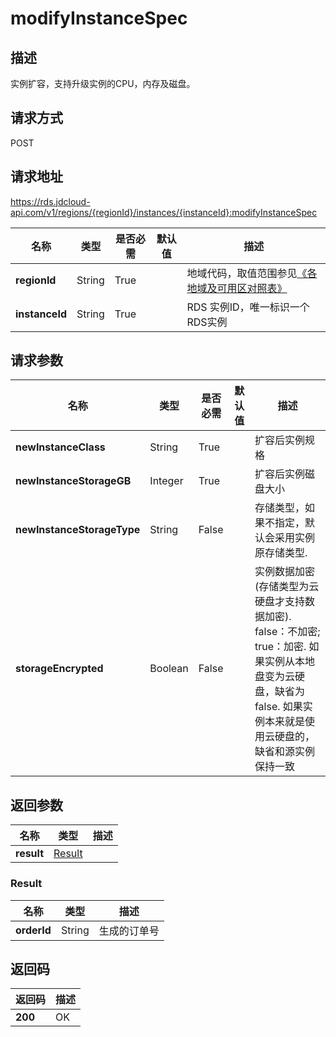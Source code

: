 # modifyInstanceSpec


## 描述
实例扩容，支持升级实例的CPU，内存及磁盘。

## 请求方式
POST

## 请求地址
https://rds.jdcloud-api.com/v1/regions/{regionId}/instances/{instanceId}:modifyInstanceSpec

|名称|类型|是否必需|默认值|描述|
|---|---|---|---|---|
|**regionId**|String|True| |地域代码，取值范围参见[《各地域及可用区对照表》](../Enum-Definitions/Regions-AZ.md)|
|**instanceId**|String|True| |RDS 实例ID，唯一标识一个RDS实例|

## 请求参数
|名称|类型|是否必需|默认值|描述|
|---|---|---|---|---|
|**newInstanceClass**|String|True| |扩容后实例规格|
|**newInstanceStorageGB**|Integer|True| |扩容后实例磁盘大小|
|**newInstanceStorageType**|String|False| |存储类型，如果不指定，默认会采用实例原存储类型.|
|**storageEncrypted**|Boolean|False| |实例数据加密(存储类型为云硬盘才支持数据加密). false：不加密; true：加密. 如果实例从本地盘变为云硬盘，缺省为false. 如果实例本来就是使用云硬盘的，缺省和源实例保持一致|


## 返回参数
|名称|类型|描述|
|---|---|---|
|**result**|[Result](#Result)| |

### <a name="Result">Result</a>
|名称|类型|描述|
|---|---|---|
|**orderId**|String|生成的订单号|

## 返回码
|返回码|描述|
|---|---|
|**200**|OK|

